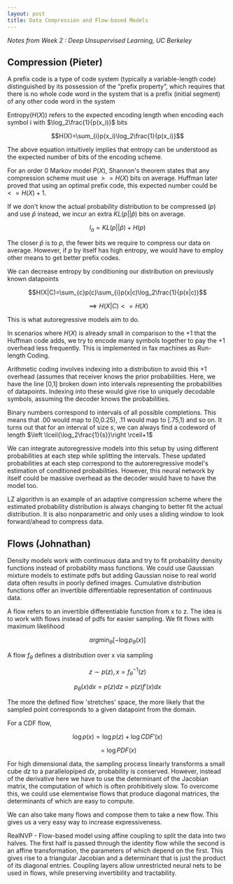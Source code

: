 ```yaml
---
layout: post
title: Data Compression and Flow-based Models
---
```


*Notes from Week 2 : Deep Unsupervised Learning, UC Berkeley*

## Compression (Pieter)

A prefix code is a type of code system (typically a variable-length code) distinguished by its possession of the “prefix property”, which requires that there is no whole code word in the system that is a prefix (initial segment) of any other code word in the system

Entropy$(H(X))$ refers to the expected encoding length when encoding each symbol i with $\log_2\frac{1}{p(x_i)}$ bits

$$H(X)=\sum_{i}p(x_i)\log_2\frac{1}{p(x_i)}$$

The above equation intuitively implies that entropy can be understood as the expected number of bits of the encoding scheme.

For an order 0 Markov model $P(X)$, Shannon's theorem states that any compression scheme must use $>=H(X)$ bits on average. Huffman later proved that using an optimal prefix code, this expected number could be $<=H(X)+1$.

If we don't know the actual probability distribution to be compressed ($p$) and use $\hat{p}$ instead, we incur an extra $KL(p||\hat{p})$ bits on average.

$$l_a = KL(p||\hat{p})+H(p)$$

The closer $\hat{p}$ is to $p$, the fewer bits we require to compress our data on average. However, if $p$ by itself has high entropy, we would have to employ other means to get better prefix codes.

We can decrease entropy by conditioning our distribution on previously known datapoints 

$$H(X|C)=\sum_{c}p(c)\sum_{i}p(x|c)\log_2\frac{1}{p(x|c)}$$

$$\implies H(X|C)<=H(X)$$ 

This is what autoregressive models aim to do.

In scenarios where $H(X)$ is already small in comparison to the $+1$ that the Huffman code adds, we try to encode many symbols together to pay the $+1$ overhead less frequently. This is implemented in fax machines as Run-length Coding.

Arithmetic coding involves indexing into a distribution to avoid this $+1$ overhead (assumes that receiver knows the prior probabilities. Here, we have the line [0,1] broken down into intervals representing the probabilities of datapoints. Indexing into these would give rise to uniquely decodable symbols, assuming the decoder knows the probabilities. 

Binary numbers correspond to intervals of all possible completions. This means that .00 would map to [0,0.25), .11 would map to [.75,1) and so on. It turns out that for an interval of size $s$, we can always find a codeword of length $\left \lceil{\log_2\frac{1}{s}}\right \rceil+1$

We can integrate autoregressive models into this setup by using different probabilities at each step while splitting the intervals. These updated probabilities at each step correspond to the autoreregressive model's estimation of conditioned probabilities. However, this neural network by itself could be massive overhead as the decoder would have to have the model too.

LZ algorithm is an example of an adaptive compression scheme where the estimated probability distribution is always changing to better fit the actual distribution. It is also nonparametric and only uses a sliding window to look forward/ahead to compress data. 

## Flows (Johnathan)

Density models work with continuous data and try to fit probability density functions instead of probability mass functions. We could use Gaussian mixture models to estimate pdfs but adding Gaussian noise to real world data often results in poorly defined images. Cumulative distribution functions offer an invertible differentiable representation of continuous data. 

A flow refers to an invertible differentiable function from x to z. The idea is to work with flows instead of pdfs for easier sampling. We fit flows with maximum likelihood

$$arg\min_{\theta}[-\log{p_{\theta}(x)}]$$

A flow $f_{\theta}$ defines a distribution over x via sampling 

$$z\sim p(z), x=f_{\theta}^{-1}(z)$$

$$p_\theta(x)dx=p(z)dz=p(z)f'(x)dx$$

The more the defined flow 'stretches' space, the more likely that the sampled point corresponds to a given datapoint from the domain.

For a CDF flow,

$$\log{p(x)}=\log{p(z)}+\log{CDF'(x)}$$

$$=\log{PDF(x)}$$ 

For high dimensional data, the sampling process linearly transforms a small cube $dz$ to a parallelopiped $dx$, probability is conserved. However, instead of the derivative here we have to use the determinant of the Jacobian matrix, the computation of which is often prohibitively slow. To overcome this, we could use elementwise flows that produce diagonal matrices, the determinants of which are easy to compute.

We can also take many flows and compose them to take a new flow. This gives us a very easy way to increase expressiveness.

RealNVP - Flow-based model using affine coupling to split the data into two halves. The first half is passed through the identity flow while the second is an affine transformation, the parameters of which depend on the first. This gives rise to a triangular Jacobian and a determinant that is just the product of its diagonal entries. Coupling layers allow unrestricted neural nets to be used in flows, while preserving invertibility and tractability. 
